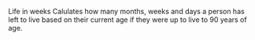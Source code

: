 Life in weeks
Calulates how many months, weeks and days a person has left to live based on their current age if
they were up to live to 90 years of age.
